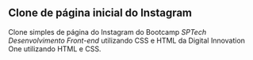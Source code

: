 ## Clone de página inicial do Instagram

Clone simples de página do Instagram do Bootcamp *SPTech Desenvolvimento Front-end* utilizando CSS e HTML da Digital Innovation One utilizando HTML e CSS.

